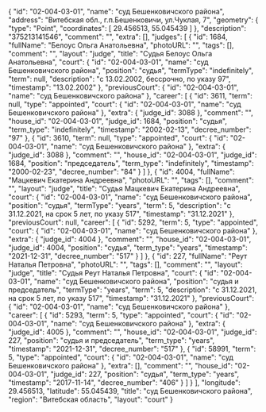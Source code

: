 {
"id": "02-004-03-01",
"name": "суд Бешенковичского района",
"address": "Витебская обл., г.п.Бешенковичи, ул.Чуклая, 7",
"geometry": {
"type": "Point",
"coordinates": [
29.456513, 55.045439
]
},
"description": "375213141546",
"comment": "",
"extra": [],
"judges": [
{
"id": 1684,
"fullName": "Белоус Ольга Анатольевна",
"photoURL": "",
"tags": [],
"comment": "",
"layout": "judge",
"title": "Судья Белоус Ольга Анатольевна",
"court": {
"id": "02-004-03-01",
"name": "суд Бешенковичского района",
"position": "судья",
"termType": "indefinitely",
"term": null,
"description": "c 13.02.2002, бессрочно, по указу 97",
"timestamp": "13.02.2002"
},
"previousCourt": {
"id": "02-004-03-01",
"name": "суд Бешенковичского района"
},
"career": [
{
"id": 3611,
"term": null,
"type": "appointed",
"court": {
"id": "02-004-03-01",
"name": "суд Бешенковичского района"
},
"extra": {
"judge_id": 3088 },
"comment": "",
"house_id": "02-004-03-01",
"judge_id": 1684,
"position": "судья",
"term_type": "indefinitely",
"timestamp": "2002-02-13",
"decree_number": "97"
}, {
"id": 3610,
"term": null,
"type": "appointed",
"court": {
"id": "02-004-03-01",
"name": "суд Бешенковичского района"
},
"extra": {
"judge_id": 3088 },
"comment": "",
"house_id": "02-004-03-01",
"judge_id": 1684,
"position": "председатель",
"term_type": "indefinitely",
"timestamp": "2000-02-23",
"decree_number": "84"
}
]
}, {
"id": 4004,
"fullName": "Мацкевич Екатерина Андреевна",
"photoURL": "",
"tags": [],
"comment": "",
"layout": "judge",
"title": "Судья Мацкевич Екатерина Андреевна",
"court": {
"id": "02-004-03-01",
"name": "суд Бешенковичского района",
"position": "судья",
"termType": "years",
"term": 5,
"description": "c 31.12.2021, на срок 5 лет, по указу 517",
"timestamp": "31.12.2021"
},
"previousCourt": null,
"career": [
{
"id": 5292,
"term": 5,
"type": "appointed",
"court": {
"id": "02-004-03-01",
"name": "суд Бешенковичского района"
},
"extra": {
"judge_id": 4004 },
"comment": "",
"house_id": "02-004-03-01",
"judge_id": 4004,
"position": "судья",
"term_type": "years",
"timestamp": "2021-12-31",
"decree_number": "517"
}
]
}, {
"id": 227,
"fullName": "Реут Наталья Петровна",
"photoURL": "",
"tags": [],
"comment": "",
"layout": "judge",
"title": "Судья Реут Наталья Петровна",
"court": {
"id": "02-004-03-01",
"name": "суд Бешенковичского района",
"position": "судья и председатель",
"termType": "years",
"term": 5,
"description": "c 31.12.2021, на срок 5 лет, по указу 517",
"timestamp": "31.12.2021"
},
"previousCourt": {
"id": "02-004-03-01",
"name": "суд Бешенковичского района"
},
"career": [
{
"id": 5293,
"term": 5,
"type": "appointed",
"court": {
"id": "02-004-03-01",
"name": "суд Бешенковичского района"
},
"extra": {
"judge_id": 4005 },
"comment": "",
"house_id": "02-004-03-01",
"judge_id": 227,
"position": "судья и председатель",
"term_type": "years",
"timestamp": "2021-12-31",
"decree_number": "517"
}, {
"id": 58991,
"term": 5,
"type": "appointed",
"court": {
"id": "02-004-03-01",
"name": "суд Бешенковичского района"
},
"extra": [],
"comment": "",
"house_id": "02-004-03-01",
"judge_id": 227,
"position": "судья",
"term_type": "years",
"timestamp": "2017-11-14",
"decree_number": "406"
}
]
}
],
"longitude": 29.456513,
"latitude": 55.045439,
"title": "суд Бешенковичского района",
"region": "Витебская область",
"layout": "court"
}
